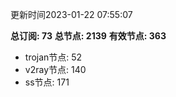 更新时间2023-01-22 07:55:07

**总订阅: 73**
**总节点: 2139**
**有效节点: 363**
- trojan节点: 52
- v2ray节点: 140
- ss节点: 171
